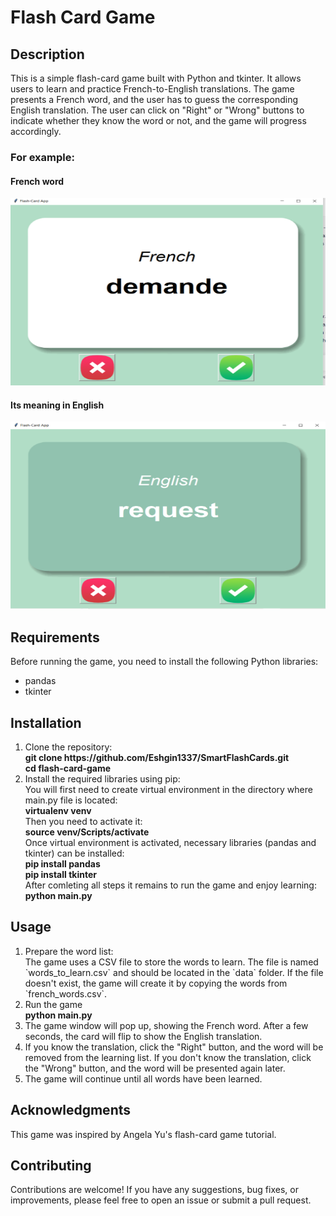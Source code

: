 # Flash Card Game
## Description
This is a simple flash-card game built with Python and tkinter. It allows users to learn and practice French-to-English translations. The game presents a French word, and the user has to guess the corresponding English translation. The user can click on "Right" or "Wrong" buttons to indicate whether they know the word or not, and the game will progress accordingly.

### For example:
#### French word
<img src="Screenshots/French-word.PNG" alt="French word" width="600" height="300">

#### Its meaning in English 
<img src="Screenshots/English-word.PNG" alt="English word" width="600" height="300">

## Requirements
Before running the game, you need to install the following Python libraries:
<ul>
    <li>pandas</li>
    <li>tkinter</li>
</ul>

## Installation
<ol type=1>
    <li>
        Clone the repository:
    </li>
    <b>git clone https://github.com/Eshgin1337/SmartFlashCards.git</b> <br>
    <b>cd flash-card-game</b>
    <li>Install the required libraries using pip:</li>
    You will first need to create virtual environment in the directory where main.py file is located: <br>
    <b>virtualenv venv</b> <br>
    Then you need to activate it: <br>
    <b>source venv/Scripts/activate</b> <br>
    Once virtual environment is activated, necessary libraries (pandas and tkinter) can be installed: <br>
    <b>pip install pandas</b> <br>
    <b>pip install tkinter</b> <br>
    After comleting all steps it remains to run the game and enjoy learning: <br>
    <b>python main.py</b> <br>
</ol>

## Usage
<ol type=1>
    <li>Prepare the word list:</li>
    The game uses a CSV file to store the words to learn. The file is named `words_to_learn.csv` and should be located in the `data` folder. If the file doesn't exist, the game will create it by copying the words from `french_words.csv`.
    <li>Run the game</li>
    <b>python main.py</b> <br>
    <li>The game window will pop up, showing the French word. After a few seconds, the card will flip to show the English translation.</li>
    <li>If you know the translation, click the "Right" button, and the word will be removed from the learning list. If you don't know the translation, click the "Wrong" button, and the word will be presented again later.</li>
    <li>The game will continue until all words have been learned.</li>
</ol>

## Acknowledgments
This game was inspired by Angela Yu's flash-card game tutorial.

## Contributing
Contributions are welcome! If you have any suggestions, bug fixes, or improvements, please feel free to open an issue or submit a pull request.

